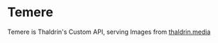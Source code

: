 # Temere

Temere is Thaldrin's Custom API, serving Images from [thaldrin.media]

[thaldrin.media]: https://thaldr.in
